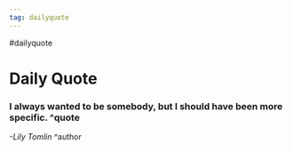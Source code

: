 ```yaml
---
tag: dailyquote
---
```


#dailyquote

# Daily Quote

### I always wanted to be somebody, but I should have been more specific. ^quote
*-Lily Tomlin* ^author

